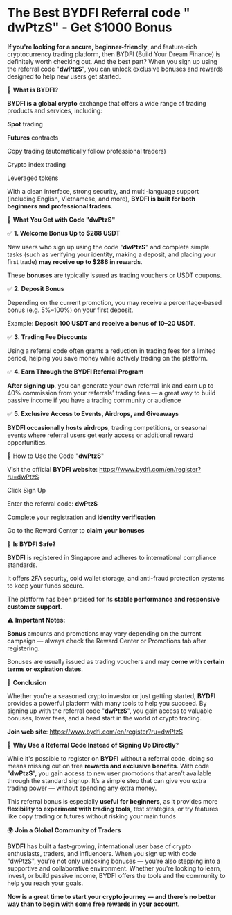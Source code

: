 # The Best BYDFI Referral code " dwPtzS" - Get $1000 Bonus 



**If you're looking for a secure, beginner-friendly**, and feature-rich cryptocurrency trading platform, then BYDFI (Build Your Dream Finance) is definitely worth checking out. And the best part? When you sign up using the referral code "**dwPtzS**", you can unlock exclusive bonuses and rewards designed to help new users get started.

🌟 **What is BYDFI?**

**BYDFI is a global crypto** exchange that offers a wide range of trading products and services, including:

**Spot** trading

**Futures** contracts

Copy trading (automatically follow professional traders)

Crypto index trading

Leveraged tokens

With a clean interface, strong security, and multi-language support (including English, Vietnamese, and more), **BYDFI is built for both beginners and professional traders**.

🎉 **What You Get with Code "dwPtzS"**

✅ **1. Welcome Bonus Up to $288 USDT**

New users who sign up using the code "**dwPtzS**" and complete simple tasks (such as verifying your identity, making a deposit, and placing your first trade) **may receive up to $288 in rewards**.

These **bonuses** are typically issued as trading vouchers or USDT coupons.

✅ **2. Deposit Bonus**

Depending on the current promotion, you may receive a percentage-based bonus (e.g. 5%–100%) on your first deposit.

Example: **Deposit 100 USDT and receive a bonus of 10–20 USDT**.

✅ **3. Trading Fee Discounts**

Using a referral code often grants a reduction in trading fees for a limited period, helping you save money while actively trading on the platform.

✅ **4. Earn Through the BYDFI Referral Program**

**After signing up**, you can generate your own referral link and earn up to 40% commission from your referrals’ trading fees — a great way to build passive income if you have a trading community or audience

✅ **5. Exclusive Access to Events, Airdrops, and Giveaways**

**BYDFI occasionally hosts airdrops**, trading competitions, or seasonal events where referral users get early access or additional reward opportunities.

📌 How to Use the Code "**dwPtzS**"

Visit the official **BYDFI website**: https://www.bydfi.com/en/register?ru=dwPtzS

Click Sign Up

Enter the referral code: **dwPtzS**

Complete your registration and **identity verification**

Go to the Reward Center to **claim your bonuses**

🔐 **Is BYDFI Safe?**

**BYDFI** is registered in Singapore and adheres to international compliance standards.

It offers 2FA security, cold wallet storage, and anti-fraud protection systems to keep your funds secure.

The platform has been praised for its **stable performance and responsive customer support**.

⚠️ **Important Notes:**

**Bonus** amounts and promotions may vary depending on the current campaign — always check the Reward Center or Promotions tab after registering.

Bonuses are usually issued as trading vouchers and may **come with certain terms or expiration dates**.

🚀 **Conclusion**

Whether you're a seasoned crypto investor or just getting started, **BYDFI** provides a powerful platform with many tools to help you succeed. By signing up with the referral code "**dwPtzS**", you gain access to valuable bonuses, lower fees, and a head start in the world of crypto trading.

**Join web site**: https://www.bydfi.com/en/register?ru=dwPtzS

🔄 **Why Use a Referral Code Instead of Signing Up Directly**?

While it's possible to register on **BYDFI** without a referral code, doing so means missing out on free **rewards and exclusive benefits**. With code "**dwPtzS**", you gain access to new user promotions that aren’t available through the standard signup. It’s a simple step that can give you extra trading power — without spending any extra money.

This referral bonus is especially **useful for beginners**, as it provides more **flexibility to experiment with trading tools**, test strategies, or try features like copy trading or futures without risking your main funds

🌍 **Join a Global Community of Traders**

**BYDFI** has built a fast-growing, international user base of crypto enthusiasts, traders, and influencers. When you sign up with code "dwPtzS", you’re not only unlocking bonuses — you’re also stepping into a supportive and collaborative environment. Whether you're looking to learn, invest, or build passive income, BYDFI offers the tools and the community to help you reach your goals.

**Now is a great time to start your crypto journey — and there’s no better way than to begin with some free rewards in your account**.
